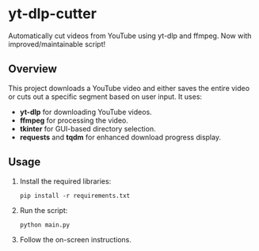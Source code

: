 # yt-dlp-cutter

Automatically cut videos from YouTube using yt-dlp and ffmpeg.
Now with improved/maintainable script!

## Overview

This project downloads a YouTube video and either saves the entire video or cuts out a specific segment based on user input. It uses:
- **yt-dlp** for downloading YouTube videos.
- **ffmpeg** for processing the video.
- **tkinter** for GUI-based directory selection.
- **requests** and **tqdm** for enhanced download progress display.

## Usage
1. Install the required libraries:
    ```
    pip install -r requirements.txt
    ```
2. Run the script:
    ```
    python main.py
    ```
3. Follow the on-screen instructions.
